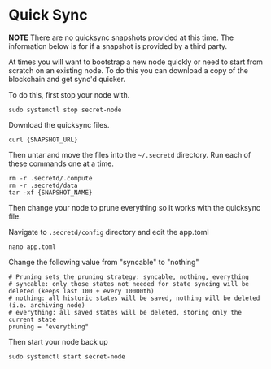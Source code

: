 # Quick Sync



**NOTE** There are no quicksync snapshots provided at this time. The information below is for if a snapshot is provided by a third party.

At times you will want to bootstrap a new node quickly or need to start from scratch on an existing node. To do this you can download a copy of the blockchain and get sync'd quicker.

To do this, first stop your node with.

```
sudo systemctl stop secret-node
```

Download the quicksync files.

```
curl {SNAPSHOT_URL}
```

Then untar and move the files into the `~/.secretd` directory. Run each of these commands one at a time.

```
rm -r .secretd/.compute
rm -r .secretd/data
tar -xf {SNAPSHOT_NAME}
```

Then change your node to prune everything so it works with the quicksync file.

Navigate to `.secretd/config` directory and edit the app.toml

```
nano app.toml
```

Change the following value from "syncable" to "nothing"

```
# Pruning sets the pruning strategy: syncable, nothing, everything
# syncable: only those states not needed for state syncing will be deleted (keeps last 100 + every 10000th)
# nothing: all historic states will be saved, nothing will be deleted (i.e. archiving node)
# everything: all saved states will be deleted, storing only the current state
pruning = "everything"
```

Then start your node back up

```
sudo systemctl start secret-node
```
